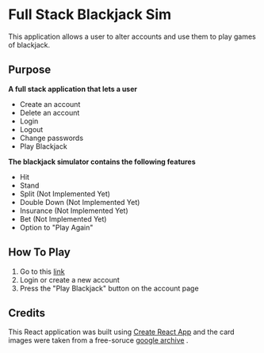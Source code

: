 # Full Stack Blackjack Sim

This application allows a user to alter accounts and use them to play games of blackjack.

## Purpose
**A full stack application that lets a user**
* Create an account 
* Delete an account
* Login
* Logout
* Change passwords
* Play Blackjack

**The blackjack simulator contains the following features**
* Hit
* Stand
* Split (Not Implemented Yet)
* Double Down (Not Implemented Yet)
* Insurance (Not Implemented Yet)
* Bet (Not Implemented Yet)
* Option to "Play Again"

## How To Play
1) Go to this [link](https://full-stack-blackjack.netlify.app)
3) Login or create a new account
4) Press the "Play Blackjack" button on the account page

## Credits
This React application was built using  [Create React App](https://github.com/facebook/create-react-app) and the card images were taken from a free-soruce [google archive](https://code.google.com/archive/p/vector-playing-cards/)
.